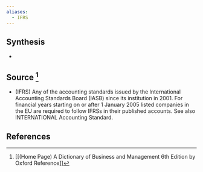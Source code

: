 ```yaml
---
aliases:
  - IFRS
---
```

## Synthesis
- 
## Source [^1]
- (IFRS) Any of the accounting standards issued by the International Accounting Standards Board (IASB) since its institution in 2001. For financial years starting on or after 1 January 2005 listed companies in the EU are required to follow IFRSs in their published accounts. See also INTERNATIONAL Accounting Standard.
## References

[^1]: [[(Home Page) A Dictionary of Business and Management 6th Edition by Oxford Reference]]